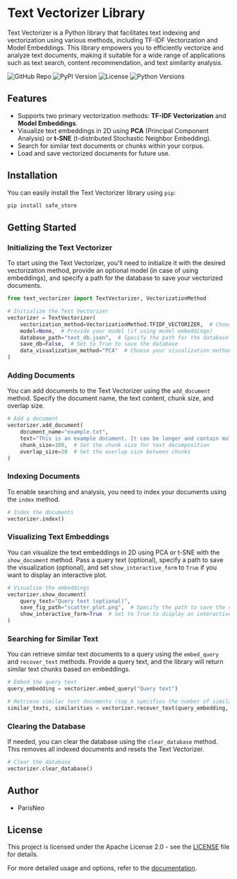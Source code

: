 # Text Vectorizer Library

Text Vectorizer is a Python library that facilitates text indexing and vectorization using various methods, including TF-IDF Vectorization and Model Embeddings. This library empowers you to efficiently vectorize and analyze text documents, making it suitable for a wide range of applications such as text search, content recommendation, and text similarity analysis.

![GitHub Repo](https://img.shields.io/badge/GitHub-Repo-brightgreen.svg)
![PyPI Version](https://img.shields.io/pypi/v/safe-store.svg)
![License](https://img.shields.io/github/license/ParisNeo/safe_store.svg)
![Python Versions](https://img.shields.io/pypi/pyversions/safe-store.svg)

## Features

- Supports two primary vectorization methods: **TF-IDF Vectorization** and **Model Embeddings**.
- Visualize text embeddings in 2D using **PCA** (Principal Component Analysis) or **t-SNE** (t-distributed Stochastic Neighbor Embedding).
- Search for similar text documents or chunks within your corpus.
- Load and save vectorized documents for future use.

## Installation

You can easily install the Text Vectorizer library using `pip`:

```bash
pip install safe_store
```

## Getting Started

### Initializing the Text Vectorizer

To start using the Text Vectorizer, you'll need to initialize it with the desired vectorization method, provide an optional model (in case of using embeddings), and specify a path for the database to save your vectorized documents.

```python
from text_vectorizer import TextVectorizer, VectorizationMethod

# Initialize the Text Vectorizer
vectorizer = TextVectorizer(
    vectorization_method=VectorizationMethod.TFIDF_VECTORIZER,  # Choose your preferred method
    model=None,  # Provide your model (if using model embeddings)
    database_path="text_db.json",  # Specify the path for the database
    save_db=False,  # Set to True to save the database
    data_visualization_method="PCA"  # Choose your visualization method (PCA or t-SNE)
)
```

### Adding Documents

You can add documents to the Text Vectorizer using the `add_document` method. Specify the document name, the text content, chunk size, and overlap size.

```python
# Add a document
vectorizer.add_document(
    document_name="example.txt",
    text="This is an example document. It can be longer and contain multiple paragraphs.",
    chunk_size=100,  # Set the chunk size for text decomposition
    overlap_size=20  # Set the overlap size between chunks
)
```

### Indexing Documents

To enable searching and analysis, you need to index your documents using the `index` method.

```python
# Index the documents
vectorizer.index()
```

### Visualizing Text Embeddings

You can visualize the text embeddings in 2D using PCA or t-SNE with the `show_document` method. Pass a query text (optional), specify a path to save the visualization (optional), and set `show_interactive_form` to `True` if you want to display an interactive plot.

```python
# Visualize the embeddings
vectorizer.show_document(
    query_text="Query text (optional)",
    save_fig_path="scatter_plot.png",  # Specify the path to save the visualization
    show_interactive_form=True  # Set to True to display an interactive plot
)
```

### Searching for Similar Text

You can retrieve similar text documents to a query using the `embed_query` and `recover_text` methods. Provide a query text, and the library will return similar text chunks based on embeddings.

```python
# Embed the query text
query_embedding = vectorizer.embed_query("Query text")

# Retrieve similar text documents (top_k specifies the number of similar documents to retrieve)
similar_texts, similarities = vectorizer.recover_text(query_embedding, top_k=3)
```

### Clearing the Database

If needed, you can clear the database using the `clear_database` method. This removes all indexed documents and resets the Text Vectorizer.

```python
# Clear the database
vectorizer.clear_database()
```

## Author

- ParisNeo

## License

This project is licensed under the Apache License 2.0 - see the [LICENSE](LICENSE) file for details.

For more detailed usage and options, refer to the [documentation](link-to-documentation).

